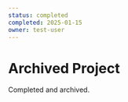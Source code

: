 ```yaml
---
status: completed
completed: 2025-01-15
owner: test-user
---
```


# Archived Project

Completed and archived.
